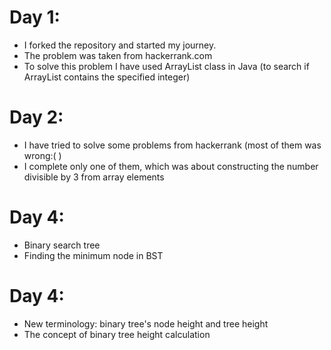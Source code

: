 # Day 1:
- I forked the repository and started my journey.
- The problem was taken from hackerrank.com 
- To solve this problem I have used ArrayList class in Java (to search if ArrayList contains the specified integer)
# Day 2:
- I have tried to solve some problems from hackerrank (most of them was wrong:( )
- I complete only one of them, which was about constructing the number divisible by 3 from array elements
# Day 4:
- Binary search tree
- Finding the minimum node in BST
# Day 4:
- New terminology: binary tree's node height and tree height
- The concept of binary tree height calculation

